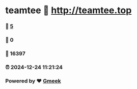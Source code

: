 # teamtee :link: http://teamtee.top 
### :page_facing_up: [5](http://teamtee.top/tag.html) 
### :speech_balloon: 0 
### :hibiscus: 16397 
### :alarm_clock: 2024-12-24 11:21:24 
### Powered by :heart: [Gmeek](https://github.com/Meekdai/Gmeek)

